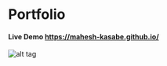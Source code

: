 # Portfolio
#### Live Demo https://mahesh-kasabe.github.io/

![alt tag](https://github.com/Mahesh-Kasabe/mahesh-kasabe.github.io/blob/master/preview.png?raw=true)
